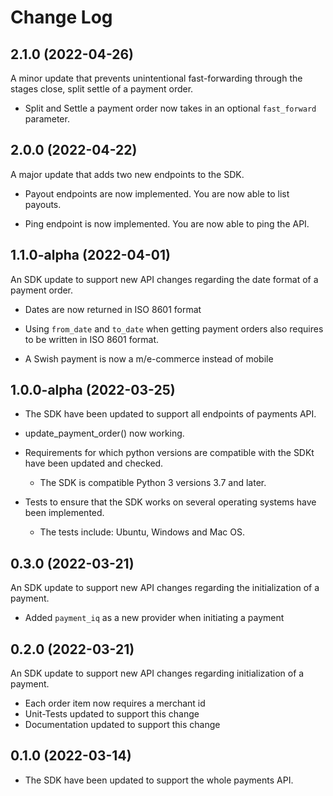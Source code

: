 # Change Log

## 2.1.0 (2022-04-26)

A minor update that prevents unintentional fast-forwarding through the stages close, split settle of a payment order.

-   Split and Settle a payment order now takes in an optional `fast_forward` parameter. 

## 2.0.0 (2022-04-22)

A major update that adds two new endpoints to the SDK.

-   Payout endpoints are now implemented. You are now able to list payouts.

-   Ping endpoint is now implemented. You are now able to ping the API.

## 1.1.0-alpha (2022-04-01)

An SDK update to support new API changes regarding the date format of a payment order.

-   Dates are now returned in ISO 8601 format

-   Using `from_date` and `to_date` when getting payment orders also requires to be written in ISO 8601 format.

-   A Swish payment is now a m/e-commerce instead of mobile

## 1.0.0-alpha (2022-03-25)

-   The SDK have been updated to support all endpoints of payments API.

-   update_payment_order() now working.

-   Requirements for which python versions are compatible with the SDKt have been updated and checked.

    -   The SDK is compatible Python 3 versions 3.7 and later.

-   Tests to ensure that the SDK works on several operating systems have been implemented.
    -   The tests include: Ubuntu, Windows and Mac OS.

## 0.3.0 (2022-03-21)

An SDK update to support new API changes regarding the initialization of a payment.

-   Added `payment_iq` as a new provider when initiating a payment

## 0.2.0 (2022-03-21)

An SDK update to support new API changes regarding initialization of a payment.

-   Each order item now requires a merchant id
-   Unit-Tests updated to support this change
-   Documentation updated to support this change

## 0.1.0 (2022-03-14)

-   The SDK have been updated to support the whole payments API.
